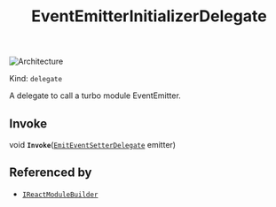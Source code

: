 ﻿---
id: EventEmitterInitializerDelegate
title: EventEmitterInitializerDelegate
---

![Architecture](https://img.shields.io/badge/architecture-new_&_old-green)

Kind: `delegate`

A delegate to call a turbo module EventEmitter.

## Invoke
void **`Invoke`**([`EmitEventSetterDelegate`](EmitEventSetterDelegate) emitter)

## Referenced by
- [`IReactModuleBuilder`](IReactModuleBuilder)

